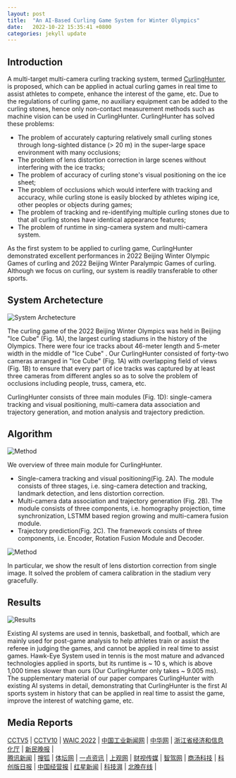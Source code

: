 ```yaml
---
layout: post
title:  "An AI-Based Curling Game System for Winter Olympics"
date:   2022-10-22 15:35:41 +0800
categories: jekyll update
---
```


## **Introduction**

A multi-target multi-camera curling tracking system, termed [CurlingHunter](https://spj.sciencemag.org/journals/research/aip/9805054/), is proposed, which can be applied in actual curling games in real time to assist athletes to compete, enhance the interest of the game, etc. Due to the regulations of curling game, no auxiliary equipment can be added to the curling stones, hence only non-contact measurement methods such as machine vision can be used in CurlingHunter. CurlingHunter has solved these problems: 
 -  The problem of accurately capturing relatively small curling stones through long-sighted distance (> 20 m) in the super-large space environment with many occlusions; 
 -  The problem of lens distortion correction in large scenes without interfering with the ice tracks; 
 -  The problem of accuracy of curling stone's visual positioning on the ice sheet; 
 -  The problem of occlusions which would interfere with tracking and accuracy, while curling stone is easily blocked by athletes wiping ice, other peoples or objects during games; 
 -  The problem of tracking and re-identifying multiple curling stones due to that all curling stones have identical appearance features; 
 -  The problem of runtime in sing-camera system and multi-camera system. 
 
As the first system to be applied to curling game, CurlingHunter demonstrated excellent performances in 2022 Beijing Winter Olympic Games of curling and 2022 Beijing Winter Paralympic Games of curling. 
Although we focus on curling, our system is readily transferable to other sports.

## **System Archetecture**

![System Archetecture]({{"/images/Components.jpg"|absolute_url}})

The curling game of the 2022 Beijing Winter Olympics was held in Beijing "Ice Cube" (Fig. 1A), the largest curling stadiums in the history of the Olympics. There were four ice tracks about 46-meter length and 5-meter width in the middle of "Ice Cube" . 
Our CurlingHunter consisted of forty-two cameras arranged in "Ice Cube" (Fig. 1A) with overlapping field of views (Fig. 1B) to ensure that every part of ice tracks was captured by at least three cameras from different angles so as to solve the problem of occlusions including people, truss, camera, etc. 

CurlingHunter consists of three main modules (Fig. 1D): single-camera tracking and visual positioning, multi-camera data association and trajectory generation, and motion analysis and trajectory prediction.  

## **Algorithm**
![Method]({{"/images/Methods.jpg"|absolute_url}})

 We overview of three main module for CurlingHunter. 
- Single-camera tracking and visual positioning(Fig. 2A). The module consists of three stages, i.e. sing-camera detection and tracking, landmark detection, and lens distortion correction. 
- Multi-camera data association and trajectory generation (Fig. 2B). The module consists of three components, i.e. homography projection, time synchronization, LSTMM based region growing and multi-camera fusion module. 
- Trajectory prediction(Fig. 2C). The framework consists of three components, i.e. Encoder, Rotation Fusion Module and Decoder.


![Method]({{"/images/Undistort.jpg"|absolute_url}})

In particular, we show the result of lens distortion correction from single image. It solved the problem of camera calibration in the stadium very gracefully.


## **Results**
![Results]({{"/images/Results.jpg"|absolute_url}})

Existing AI systems are used in tennis, basketball, and football, which are mainly used for post-game analysis to help athletes train or assist the referee in judging the games, and cannot be applied in real time to assist games. 
Hawk-Eye System used in tennis is the most mature and advanced technologies applied in sports, but its runtime is ~ 10 s, which is above 1,000 times slower than ours (Our CurlingHunter only takes ~ 9.005 ms). 
The supplementary material of our paper compares CurlingHunter with existing AI systems in detail, demonstrating that CurlingHunter is the first AI sports system in history that can be applied in real time to assist the game, improve the interest of watching game, etc.


## **Media Reports**
[CCTV5](https://2022.cctv.com/2022/03/02/VIDEo6c7b8tv2DhGSIeAwrnY220302.shtml) | 
[CCTV10](https://tv.cctv.com/2022/02/17/VIDEYNtTNJj9Jkbg0HD0hMME220217.shtml?spm=C53121759377.PvNzMjwOU8x4.0.0) |
[WAIC 2022](http://sh-aia.com/dynamics/detail389.htm) | 
[中国工业新闻网](http://www.cinn.cn/dfgy/202202/t20220216_252673_wap.html) | 
[中华网](https://www.baidu.com/link?url=XNs_ZUGZHU1_ta0oC--VvYEjBRtK0YTgE5aF9LoGn_jOIxhLiU5t83ON-noDK6nA7IgmWdkH3XTPKmlxiQwnCsCbhZeCBuSqU_YaBmEaonC&wd=&eqid=bb8aba1e000921f0000000036353c367) | 
[浙江省经济和信息化厅](https://jxt.zj.gov.cn/art/2022/2/22/art_1657979_58928232.html) | 
[新民晚报](https://baijiahao.baidu.com/s?id=1724073030087092396&wfr=spider&for=pc) |  
[腾讯新闻](https://new.qq.com/rain/a/20211030A0446N00) | 
[搜狐](https://www.sohu.com/a/498023908_120181749) | 
[体坛网](http://www.titan24.com/publish/app/data/2020/04/26/315681/os_news.html) | 
[一点资讯](http://hw.yidianzixun.com/article/0bHe9PzU?s=hwbrowser&appid=hwbrowser&s_real=hwbrowser&ctype=news&from_related=1) | 
[上观网](https://export.shobserver.com/baijiahao/html/447890.html) | 
[财视传媒](https://www.baidu.com/link?url=8PENrdD4JtTbU4FRLbMgAmKw8P5l1K8k2sP9R_-Hprk-11CvYGXxTie0ZzFDkRqJLBGjRpDNM8jbqds-ReyDXOeNqOA1TgP07MLuOgZ30yG&wd=&eqid=bca23d5b001ccf48000000036353c1a0) | 
[智驾网](https://baijiahao.baidu.com/s?id=1724791100724675147&wfr=spider&for=pc) | 
[商汤科技](https://www.sensetime.com/cn/news-detail/41164739) | 
[科创版日报](https://baijiahao.baidu.com/s?id=1729136742236108141&wfr=spider&for=pc) | 
[中国经营报](https://baijiahao.baidu.com/s?id=1724508134127922968&wfr=spider&for=pc) | 
[红星新闻](https://baijiahao.baidu.com/s?id=1728608215909288051&wfr=spider&for=pc) | 
[科技湃](https://page.om.qq.com/page/OLcb7f1Zh26fP2HlVty6z1cg0) | 
[北晚在线](https://www.takefoto.cn/news/2022/02/25/10047236.shtml) | 
